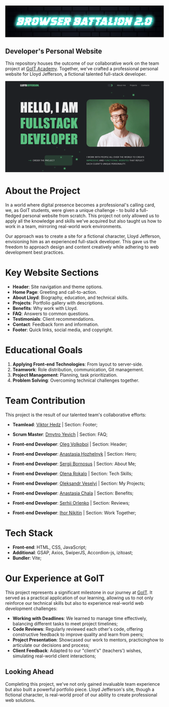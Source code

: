![Team logo](./src/img/team-logo.jpg)

## Developer's Personal Website

This repository houses the outcome of our collaborative work on the team
project at [GoIT Academy](https://goit.global/ua/). Together, we've crafted a professional
personal website for Lloyd Jefferson, a fictional talented full-stack developer.

![Screenshot](./src/img/preview.png)

# About the Project

In a world where digital presence becomes a professional's calling card, we, as
GoIT students, were given a unique challenge - to build a full-fledged personal
website from scratch. This project not only allowed us to apply all the
knowledge and skills we've acquired but also taught us how to work in a team,
mirroring real-world work environments.

Our approach was to create a site for a fictional character, Lloyd Jefferson,
envisioning him as an experienced full-stack developer. This gave us the freedom
to approach design and content creatively while adhering to web development best
practices.

# Key Website Sections

- **Header**: Site navigation and theme options.
- **Home Page**: Greeting and call-to-action.
- **About Lloyd**: Biography, education, and technical skills.
- **Projects**: Portfolio gallery with descriptions.
- **Benefits**: Why work with Lloyd.
- **FAQ**: Answers to common questions.
- **Testimonials**: Client recommendations.
- **Contact**: Feedback form and information.
- **Footer**: Quick links, social media, and copyright.

# Educational Goals

1. **Applying Front-end Technologies**: From layout to server-side.
2. **Teamwork**: Role distribution, communication, Git management.
3. **Project Management**: Planning, task prioritization.
4. **Problem Solving**: Overcoming technical challenges together.

# Team Contribution

This project is the result of our talented team's collaborative efforts:

- **Teamlead**: [Viktor Hedz](https://github.com/Vikto0004) | Section: Footer;
- **Scrum Master**: [Dmytro Yevich](https://github.com/YevichDmytro) | Section:
  FAQ;
- **Front-end Developer**: [Oleg Volkoboi](https://github.com/Volki-v-boi) |
  Section: Header;

- **Front-end Developer**:
  [Anastasia Hozhelnyk](https://github.com/anastasia-hozhelnyk) | Section: Hero;
- **Front-end Developer**: [Sergii Bornosus](https://github.com/703comua) |
  Section: About Me;
- **Front-end Developer**: [Olena Rokalo](https://github.com/olenarokalo) |
  Section: Tech Skills;
- **Front-end Developer**: [Oleksandr Veselyi](https://github.com/sany0chekk) |
  Section: My Projects;
- **Front-end Developer**: [Anastasia Chala](https://github.com/AnasstasiaChala)
  | Section: Benefits;
- **Front-end Developer**: [Serhii Orlenko](https://github.com/grifano) |
  Section: Reviews;
- **Front-end Developer**: [Ihor Nikitin](https://github.com/NikitinIhor) |
  Section: Work Together;

# Tech Stack

- **Front-end**: HTML, CSS, JavaScript;
- **Additional**: GSAP, Axios, SwiperJS, Accordion-js, izitoast;
- **Bundler**: Vite;

# Our Experience at GoIT

This project represents a significant milestone in our journey at
[GoIT](https://goit.global/ua/). It served as a practical application of our
learning, allowing us to not only reinforce our technical skills but also to
experience real-world web development challenges:

- **Working with Deadlines**: We learned to manage time effectively, balancing
  different tasks to meet project timelines;
- **Code Reviews**: Regularly reviewed each other's code, offering constructive
  feedback to improve quality and learn from peers;
- **Project Presentation**: Showcased our work to mentors, practicinghow to
  articulate our decisions and process;
- **Client Feedback**: Adapted to our "client's" (teachers') wishes, simulating
  real-world client interactions;

## Looking Ahead

Completing this project, we've not only gained invaluable team experience but
also built a powerful portfolio piece. Lloyd Jefferson's site, though a
fictional character, is real-world proof of our ability to create professional
web solutions.
